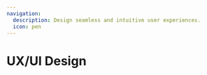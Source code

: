 ```yaml
---
navigation:
  description: Design seamless and intuitive user experiences.
  icon: pen
---
```


# UX/UI Design
